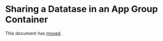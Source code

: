 Sharing a Datatase in an App Group Container
============================================

This document has [moved](https://github.com/groue/GRDB.swift/blob/development/Documentation/AppGroupContainers.md).
